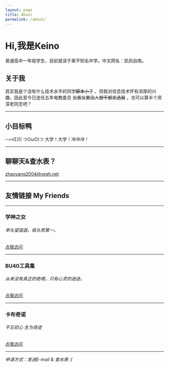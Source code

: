 ```yaml
---
layout: page
title: About
permalink: /about/
---
```


# Hi,我是Keino
普通高中一年级学生，目前就读于某不知名中学。中文网名：凯风自南。
## 关于我
其实我是个没有什么技术水平的同学~~脚本小子~~ ，但我对信息技术怀有浓厚的兴趣，因此至今已连任五年电教委员 ~~又苦又累没人想干都来选我~~ ，也可以算半个资深老同志吧？

---

## 小目标鸭
─=≡Σ((( つOωO)つ 大学！大学！冲冲冲！ 

---

## 聊聊天&查水表？
zhaoyang2004@yeah.net

---

## 友情链接 My Friends

---

### 学神之女
###### 举头望涵涵，低头思第一。
[点我访问](https://www.dffzmxj.com)

---

### BU40工具集
###### 从来没有真正的绝境，只有心灵的迷途。
[点我访问](https://www.bu40.com)

---

### 卡布奇诺
###### 不忘初心 生为奇迹
[点我访问](https://blog.cn2k.workers.dev)

---

*申请方式：发送E-mail & 查水表 :)*`



